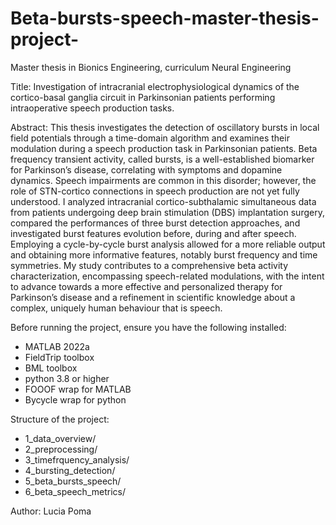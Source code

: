 # Beta-bursts-speech-master-thesis-project-
Master thesis in Bionics Engineering, curriculum Neural Engineering

Title: 
Investigation of intracranial electrophysiological dynamics of the cortico-basal ganglia circuit in Parkinsonian patients performing intraoperative speech production tasks.

Abstract: 
This thesis investigates the detection of oscillatory bursts in local field potentials through a time-domain algorithm and examines their modulation during a speech production task in Parkinsonian patients. Beta frequency transient activity, called bursts, is a well-established biomarker for Parkinson’s disease, correlating with symptoms and dopamine dynamics. Speech impairments are common in this disorder; however, the role of STN-cortico connections in speech production are not yet fully understood. I analyzed intracranial cortico-subthalamic simultaneous data from patients undergoing deep brain stimulation (DBS) implantation surgery, compared the performances of three burst detection approaches, and investigated burst features evolution before, during and after speech. Employing a cycle-by-cycle burst analysis allowed for a more reliable output and obtaining more informative features, notably burst frequency and time symmetries. My study contributes to a comprehensive beta activity characterization, encompassing speech-related modulations, with the intent to advance towards a more effective and personalized therapy for Parkinson’s disease and a refinement in scientific knowledge about a complex, uniquely human behaviour that is speech.

Before running the project, ensure you have the following installed:
- MATLAB 2022a 
- FieldTrip toolbox
- BML toolbox
- python 3.8 or higher
- FOOOF wrap for MATLAB
- Bycycle wrap for python

Structure of the project:
 -  1_data_overview/   
 -  2_preprocessing/                   
 -  3_timefrquency_analysis/            
 -  4_bursting_detection/ 
 -  5_beta_bursts_speech/ 
 -  6_beta_speech_metrics/  

Author: Lucia Poma
